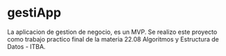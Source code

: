 # gestiApp

La aplicacion de gestion de negocio, es un MVP.
Se realizo este proyecto como trabajo practico final de la materia 22.08 Algoritmos y Estructura de Datos - ITBA.

